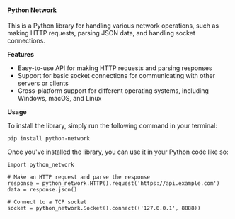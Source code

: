 #### Python Network

This is a Python library for handling various network operations, such as making HTTP requests, parsing JSON data, and handling socket connections.

**Features**

- Easy-to-use API for making HTTP requests and parsing responses
- Support for basic socket connections for communicating with other servers or clients
- Cross-platform support for different operating systems, including Windows, macOS, and Linux

**Usage**

To install the library, simply run the following command in your terminal:

```
pip install python-network
```

Once you've installed the library, you can use it in your Python code like so:

```
import python_network

# Make an HTTP request and parse the response
response = python_network.HTTP().request('https://api.example.com')
data = response.json()

# Connect to a TCP socket
socket = python_network.Socket().connect(('127.0.0.1', 8888))
